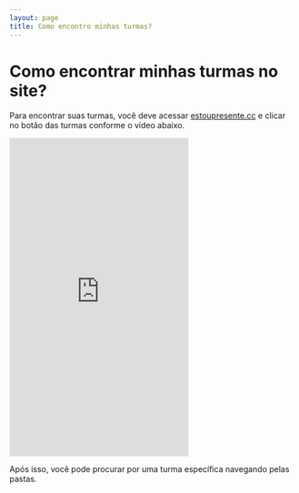 ```yaml
---
layout: page
title: Como encontro minhas turmas?
---
```


# Como encontrar minhas turmas no site?

Para encontrar suas turmas, você deve acessar [estoupresente.cc](https://estoupresente.cc) e clicar no botão das turmas conforme o vídeo abaixo.

<iframe width="315" height="560"
src="https://www.youtube.com/embed/NLko7d1KGdc?si=Mkd32j4AfU8bSYyd"
title="YouTube video player"
frameborder="0"
allow="accelerometer; autoplay; clipboard-write; encrypted-media; gyroscope; picture-in-picture; web-share"
allowfullscreen></iframe>

Após isso, você pode procurar por uma turma específica navegando pelas pastas.